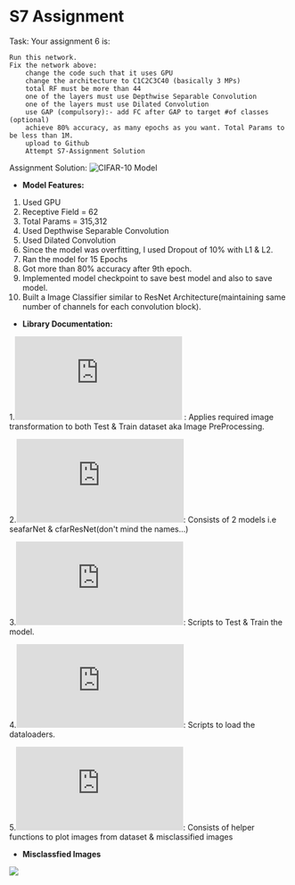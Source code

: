 # S7 Assignment

Task: Your assignment 6 is:

    Run this network.  
    Fix the network above:
        change the code such that it uses GPU
        change the architecture to C1C2C3C40 (basically 3 MPs)
        total RF must be more than 44
        one of the layers must use Depthwise Separable Convolution
        one of the layers must use Dilated Convolution
        use GAP (compulsory):- add FC after GAP to target #of classes (optional)
        achieve 80% accuracy, as many epochs as you want. Total Params to be less than 1M. 
        upload to Github
        Attempt S7-Assignment Solution
        
        
Assignment Solution: ![CIFAR-10 Model](https://github.com/Gilf641/EVA4/blob/master/S7/S7_AssignmentSolution.ipynb)
        
        
* **Model Features:**

1. Used GPU
2. Receptive Field = 62
3. Total Params = 315,312
3. Used Depthwise Separable Convolution
4. Used Dilated Convolution
5. Since the model was overfitting, I used Dropout of 10% with L1 & L2.
6. Ran the model for 15 Epochs
7. Got more than 80% accuracy after 9th epoch.
8. Implemented model checkpoint to save best model and also to save model.
9. Built a Image Classifier similar to ResNet Architecture(maintaining same number of channels for each convolution block).


* **Library Documentation:**

1.![image_transformations.py](https://github.com/Gilf641/EVA4/blob/master/S7/evaLibrary/image_transformations.py) : Applies required image transformation to both Test & Train dataset aka Image PreProcessing.

2.![cifar10_models.py](https://github.com/Gilf641/EVA4/blob/master/S7/evaLibrary/cifar10_models.py): Consists of 2 models i.e seafarNet & cfarResNet(don't mind the names...)

3.![execute.py](https://github.com/Gilf641/EVA4/blob/master/S7/evaLibrary/execute.py): Scripts to Test & Train the model.

4.![DataLoaders.py](https://github.com/Gilf641/EVA4/blob/master/S7/evaLibrary/DataLoaders.py): Scripts to load the dataloaders.

5.![visualizeData.py](https://github.com/Gilf641/EVA4/blob/master/S7/evaLibrary/visualizeData.py): Consists of helper functions to plot images from dataset & misclassified images



* **Misclassfied Images**


![](https://github.com/Gilf641/EVA4/blob/master/S7/CIFAR10(2).png)


